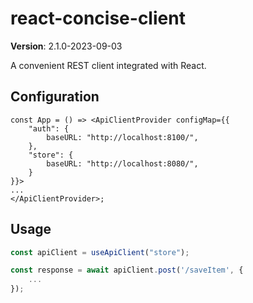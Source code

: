 # react-concise-client

**Version**: 2.1.0-2023-09-03

A convenient REST client integrated with React.

## Configuration

```tsx
const App = () => <ApiClientProvider configMap={{
    "auth": {
        baseURL: "http://localhost:8100/",
    },
    "store": {
        baseURL: "http://localhost:8080/",
    }
}}>
...
</ApiClientProvider>;
```

## Usage

```typescript
const apiClient = useApiClient("store");

const response = await apiClient.post('/saveItem', {
    ...
});

```